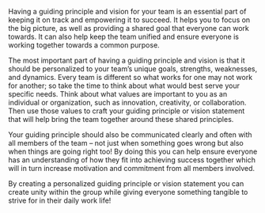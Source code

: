 Having a guiding principle and vision for your team is an essential part of keeping it on track and empowering it to succeed. It helps you to focus on the big picture, as well as providing a shared goal that everyone can work towards. It can also help keep the team unified and ensure everyone is working together towards a common purpose.

The most important part of having a guiding principle and vision is that it should be personalized to your team’s unique goals, strengths, weaknesses, and dynamics. Every team is different so what works for one may not work for another; so take the time to think about what would best serve your specific needs. Think about what values are important to you as an individual or organization, such as innovation, creativity, or collaboration. Then use those values to craft your guiding principle or vision statement that will help bring the team together around these shared principles. 

Your guiding principle should also be communicated clearly and often with all members of the team – not just when something goes wrong but also when things are going right too! By doing this you can help ensure everyone has an understanding of how they fit into achieving success together which will in turn increase motivation and commitment from all members involved. 

By creating a personalized guiding principle or vision statement you can create unity within the group while giving everyone something tangible to strive for in their daily work life!

